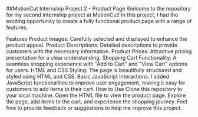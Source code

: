 ##MotionCut Internship Project 2 - Product Page
Welcome to the repository for my second internship project at MotionCut! In this project, I had the exciting opportunity to create a fully functional product page with a range of features.

Features
Product Images: Carefully selected and displayed to enhance the product appeal.
Product Descriptions: Detailed descriptions to provide customers with the necessary information.
Product Prices: Attractive pricing presentation for a clear understanding.
Shopping Cart Functionality: A seamless shopping experience with "Add to Cart" and "View Cart" options for users.
HTML and CSS Styling: The page is beautifully structured and styled using HTML and CSS.
Basic JavaScript Interactions: I added JavaScript functionalities to improve user engagement, making it easy for customers to add items to their cart.
How to Use
Clone this repository to your local machine.
Open the HTML file to view the product page.
Explore the page, add items to the cart, and experience the shopping journey.
Feel free to provide feedback or suggestions to help me improve this project.
